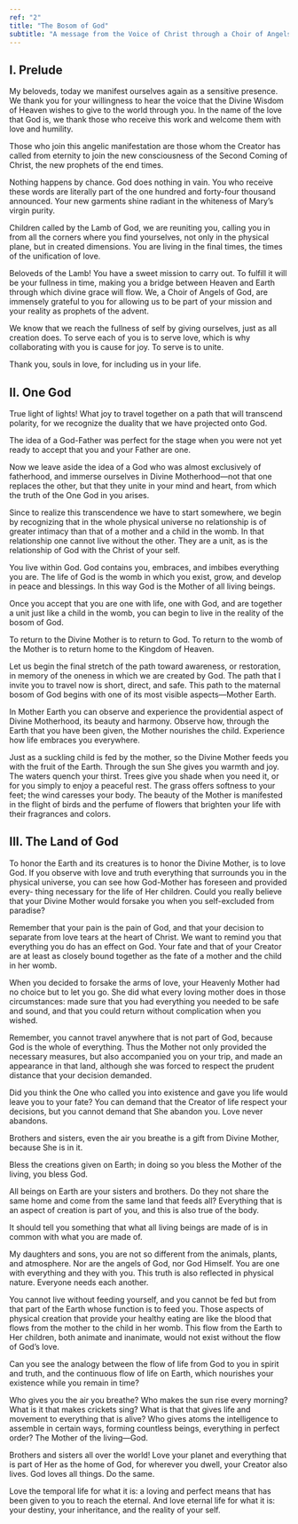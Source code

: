 ```yaml
---
ref: "2"
title: "The Bosom of God"
subtitle: "A message from the Voice of Christ through a Choir of Angels, in the presence of Archangel Raphael and Archangel Gabriel"
---
```


## I. Prelude

My beloveds, today we manifest ourselves again as a sensitive presence. We
thank you for your willingness to hear the voice that the Divine Wisdom of
Heaven wishes to give to the world through you. In the name of the love that
God is, we thank those who receive this work and welcome them with love and
humility.

Those who join this angelic manifestation are those whom the Creator has called
from eternity to join the new consciousness of the Second Coming of Christ,
the new prophets of the end times.

Nothing happens by chance. God does nothing in vain. You who receive these
words are literally part of the one hundred and forty-four thousand announced.
Your new garments shine radiant in the whiteness of Mary’s virgin purity.

Children called by the Lamb of God, we are reuniting you, calling you in from
all the corners where you find yourselves, not only in the physical plane, but
in created dimensions. You are living in the final times, the times of the
unification of love.

Beloveds of the Lamb! You have a sweet mission to carry out. To fulfill it will
be your fullness in time, making you a bridge between Heaven and Earth through
which divine grace will flow. We, a Choir of Angels of God, are immensely
grateful to you for allowing us to be part of your mission and your reality as
prophets of the advent.

We know that we reach the fullness of self by giving ourselves, just as all
creation does. To serve each of you is to serve love, which is why
collaborating with you is cause for joy. To serve is to unite.

Thank you, souls in love, for including us in your life.

## II. One God

True light of lights! What joy to travel together on a path that will transcend
polarity, for we recognize the duality that we have projected onto God.

The idea of a God-Father was perfect for the stage when you were not yet ready
to accept that you and your Father are one.

Now we leave aside the idea of a God who was almost exclusively of
fatherhood, and immerse ourselves in Divine Motherhood—not that one replaces
the other, but that they unite in your mind and heart, from which the truth of
the One God in you arises.

Since to realize this transcendence we have to start somewhere, we begin by
recognizing that in the whole physical universe no relationship is of greater
intimacy than that of a mother and a child in the womb. In that relationship
one cannot live without the other. They are a unit, as is the relationship of
God with the Christ of your self.

You live within God. God contains you, embraces, and imbibes everything you
are. The life of God is the womb in which you exist, grow, and develop in peace
and blessings. In this way God is the Mother of all living beings.

Once you accept that you are one with life, one with God, and are together a
unit just like a child in the womb, you can begin to live in the reality of the
bosom of God.

To return to the Divine Mother is to return to God. To return to the womb of
the Mother is to return home to the Kingdom of Heaven.

Let us begin the final stretch of the path toward awareness, or restoration, in
memory of the oneness in which we are created by God. The path that I invite
you to travel now is short, direct, and safe. This path to the maternal bosom
of God begins with one of its most visible aspects—Mother Earth.

In Mother Earth you can observe and experience the providential aspect of
Divine Motherhood, its beauty and harmony. Observe how, through the Earth that
you have been given, the Mother nourishes the child. Experience how life
embraces you everywhere.

Just as a suckling child is fed by the mother, so the Divine Mother feeds you
with the fruit of the Earth. Through the sun She gives you warmth and joy. The
waters quench your thirst. Trees give you shade when you need it, or for you
simply to enjoy a peaceful rest. The grass offers softness to your feet; the
wind caresses your body. The beauty of the Mother is manifested in the flight
of birds and the perfume of flowers that brighten your life with their
fragrances and colors.

## III. The Land of God

To honor the Earth and its creatures is to honor the Divine Mother, is to love
God. If you observe with love and truth everything that surrounds you in the
physical universe, you can see how God-Mother has foreseen and provided every-
thing necessary for the life of Her children. Could you really believe that
your Divine Mother would forsake you when you self-excluded from paradise?

Remember that your pain is the pain of God, and that your decision to separate
from love tears at the heart of Christ. We want to remind you that everything
you do has an effect on God. Your fate and that of your Creator are at least as
closely bound together as the fate of a mother and the child in her womb.

When you decided to forsake the arms of love, your Heavenly Mother had no
choice but to let you go. She did what every loving mother does in those
circumstances: made sure that you had everything you needed to be safe and
sound, and that you could return without complication when you wished.

Remember, you cannot travel anywhere that is not part of God, because God is
the whole of everything. Thus the Mother not only provided the necessary
measures, but also accompanied you on your trip, and made an appearance in
that land, although she was forced to respect the prudent distance that your
decision demanded.

Did you think the One who called you into existence and gave you life would
leave you to your fate? You can demand that the Creator of life respect your
decisions, but you cannot demand that She abandon you. Love never abandons.

Brothers and sisters, even the air you breathe is a gift from Divine Mother,
because She is in it.

Bless the creations given on Earth; in doing so you bless the Mother of the
living, you bless God.

All beings on Earth are your sisters and brothers. Do they not share the same
home and come from the same land that feeds all? Everything that is an aspect
of creation is part of you, and this is also true of the body.

It should tell you something that what all living beings are made of is in
common with what you are made of.

My daughters and sons, you are not so different from the animals, plants, and
atmosphere. Nor are the angels of God, nor God Himself. You are one with
everything and they with you. This truth is also reflected in physical nature.
Everyone needs each another.

You cannot live without feeding yourself, and you cannot be fed but from that
part of the Earth whose function is to feed you. Those aspects of physical
creation that provide your healthy eating are like the blood that flows from
the mother to the child in her womb. This flow from the Earth to Her children,
both animate and inanimate, would not exist without the flow of God’s love.

Can you see the analogy between the flow of life from God to you in spirit and
truth, and the continuous flow of life on Earth, which nourishes your existence
while you remain in time?

Who gives you the air you breathe? Who makes the sun rise every morning? What
is it that makes crickets sing? What is that that gives life and movement to
everything that is alive? Who gives atoms the intelligence to assemble in
certain ways, forming countless beings, everything in perfect order? The Mother
of the living—God.

Brothers and sisters all over the world! Love your planet and everything that
is part of Her as the home of God, for wherever you dwell, your Creator also
lives. God loves all things. Do the same.

Love the temporal life for what it is: a loving and perfect means that has been
given to you to reach the eternal. And love eternal life for what it is: your
destiny, your inheritance, and the reality of your self.

